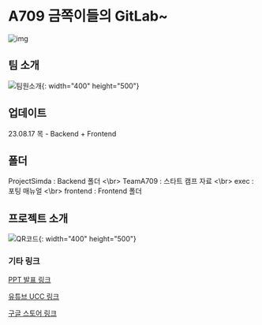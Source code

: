 # A709 금쪽이들의 GitLab~

![img](/uploads/e5f1f09f57dee9581bd3b75f421d6e8b/img.gif)

## 팀 소개
![팀원소개](/uploads/87c2fdc542ae21564be6f6ff657dfc85/팀원소개.jpg){: width="400" height="500"}

## 업데이트
23.08.17 목 - Backend + Frontend

## 폴더
ProjectSimda : Backend 폴더 <\br>
TeamA709 : 스타트 캠프 자료 <\br>
exec : 포팅 매뉴얼 <\br>
frontend : Frontend 폴더 

## 프로젝트 소개
![QR코드](/uploads/e9ad3925696d8d81a69e50e56cdd20ef/QR코드.jpg){: width="400" height="500"}

### 기타 링크
[PPT 발표 링크](https://www.canva.com/design/DAFrwICNf5A/kD4WbLgilbaFHOxD8VQ5-g/view?utm_content=DAFrwICNf5A&utm_campaign=designshare&utm_medium=link&utm_source=publishsharelink)

[유튜브 UCC 링크](https://www.youtube.com/watch?v=chIZHW4fDa0&feature=youtu.be)

[구글 스토어 링크](https://play.google.com/store/apps/details?id=com.ssafy.simda.simda)
